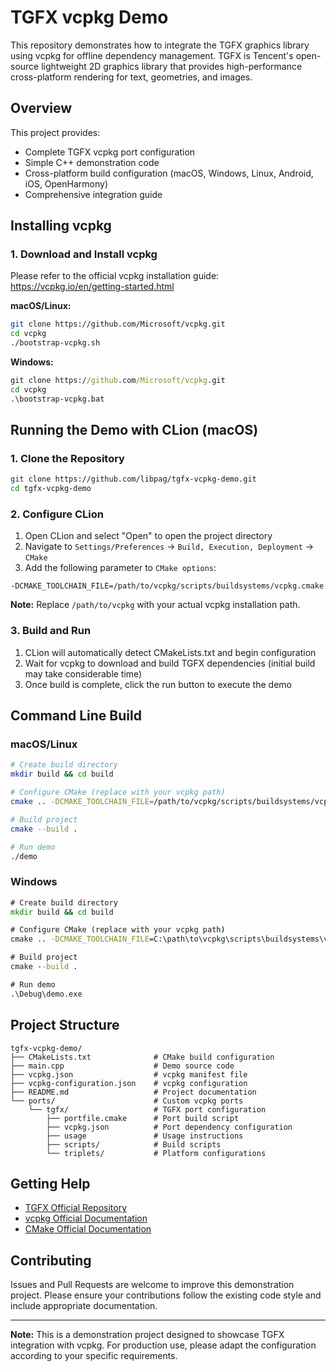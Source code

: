 # TGFX vcpkg Demo

This repository demonstrates how to integrate the TGFX graphics library using vcpkg for offline dependency management. TGFX is Tencent's open-source lightweight 2D graphics library that provides high-performance cross-platform rendering for text, geometries, and images.

## Overview

This project provides:
- Complete TGFX vcpkg port configuration
- Simple C++ demonstration code
- Cross-platform build configuration (macOS, Windows, Linux, Android, iOS, OpenHarmony)
- Comprehensive integration guide

## Installing vcpkg

### 1. Download and Install vcpkg

Please refer to the official vcpkg installation guide: https://vcpkg.io/en/getting-started.html

**macOS/Linux:**
```bash
git clone https://github.com/Microsoft/vcpkg.git
cd vcpkg
./bootstrap-vcpkg.sh
```

**Windows:**
```cmd
git clone https://github.com/Microsoft/vcpkg.git
cd vcpkg
.\bootstrap-vcpkg.bat
```

## Running the Demo with CLion (macOS)

### 1. Clone the Repository

```bash
git clone https://github.com/libpag/tgfx-vcpkg-demo.git
cd tgfx-vcpkg-demo
```

### 2. Configure CLion

1. Open CLion and select "Open" to open the project directory
2. Navigate to `Settings/Preferences` → `Build, Execution, Deployment` → `CMake`
3. Add the following parameter to `CMake options`:

```
-DCMAKE_TOOLCHAIN_FILE=/path/to/vcpkg/scripts/buildsystems/vcpkg.cmake
```

**Note:** Replace `/path/to/vcpkg` with your actual vcpkg installation path.

### 3. Build and Run

1. CLion will automatically detect CMakeLists.txt and begin configuration
2. Wait for vcpkg to download and build TGFX dependencies (initial build may take considerable time)
3. Once build is complete, click the run button to execute the demo

## Command Line Build

### macOS/Linux

```bash
# Create build directory
mkdir build && cd build

# Configure CMake (replace with your vcpkg path)
cmake .. -DCMAKE_TOOLCHAIN_FILE=/path/to/vcpkg/scripts/buildsystems/vcpkg.cmake

# Build project
cmake --build .

# Run demo
./demo
```

### Windows

```cmd
# Create build directory
mkdir build && cd build

# Configure CMake (replace with your vcpkg path)
cmake .. -DCMAKE_TOOLCHAIN_FILE=C:\path\to\vcpkg\scripts\buildsystems\vcpkg.cmake

# Build project
cmake --build .

# Run demo
.\Debug\demo.exe
```

## Project Structure

```
tgfx-vcpkg-demo/
├── CMakeLists.txt              # CMake build configuration
├── main.cpp                    # Demo source code
├── vcpkg.json                  # vcpkg manifest file
├── vcpkg-configuration.json    # vcpkg configuration
├── README.md                   # Project documentation
└── ports/                      # Custom vcpkg ports
    └── tgfx/                   # TGFX port configuration
        ├── portfile.cmake      # Port build script
        ├── vcpkg.json          # Port dependency configuration
        ├── usage               # Usage instructions
        ├── scripts/            # Build scripts
        └── triplets/           # Platform configurations
```

## Getting Help

- [TGFX Official Repository](https://github.com/Tencent/tgfx)
- [vcpkg Official Documentation](https://vcpkg.io/)
- [CMake Official Documentation](https://cmake.org/documentation/)

## Contributing

Issues and Pull Requests are welcome to improve this demonstration project. Please ensure your contributions follow the existing code style and include appropriate documentation.

---

**Note:** This is a demonstration project designed to showcase TGFX integration with vcpkg. For production use, please adapt the configuration according to your specific requirements.